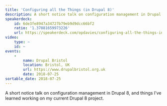 ```yaml
---
title: 'Configuring all the Things (in Drupal 8)'
description: A short notice talk on configuration management in Drupal 8, and things I’ve learned working on my current Drupal 8 project.
speakerdeck:
    id: 6de3fe8947a34727b79eb9d9dcc66bf2
    ratio: '1.37081659973226'
    url: https://speakerdeck.com/opdavies/configuring-all-the-things-in-drupal-8
video:
    type: ~
    id: ~
events:
    -
        name: Drupal Bristol
        location: Bristol, UK
        url: https://www.drupalbristol.org.uk
        date: 2018-07-25
sortable_date: 2018-07-25
---
```


A short notice talk on configuration management in Drupal 8, and things I’ve learned working on my current Drupal 8 project.
